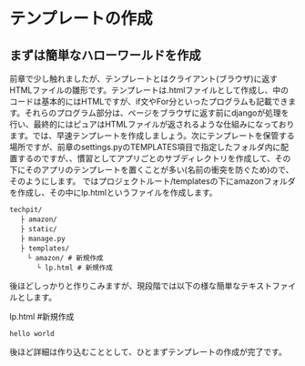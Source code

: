 # テンプレートの作成

## まずは簡単なハローワールドを作成
前章で少し触れましたが、テンプレートとはクライアント(ブラウザ)に返すHTMLファイルの雛形です。テンプレートは.htmlファイルとして作成し、中のコードは基本的にはHTMLですが、if文やFor分といったプログラムも記載できます。それらのプログラム部分は、ページをブラウザに返す前にdjangoが処理を行い、最終的にはピュアはHTMLファイルが返されるような仕組みになっております。では、早速テンプレートを作成しましょう。次にテンプレートを保管する場所ですが、前章のsettings.pyのTEMPLATES項目で指定したフォルダ内に配置するのですが、、慣習としてアプリごとのサブディレクトリを作成して、その下にそのアプリのテンプレートを置くことが多い(名前の衝突を防ぐため)ので、そのようにします。
ではプロジェクトルート/templatesの下にamazonフォルダを作成し、その中にlp.htmlというファイルを作成します。

```
techpit/
　 ├ amazon/
　 ├ static/
　 ├ manage.py
　 ├ templates/ 
 　　└ amazon/ # 新規作成
　　　　└ lp.html # 新規作成
```

後ほどしっかりと作りこみますが、現段階では以下の様な簡単なテキストファイルとします。

lp.html #新規作成
```
hello world
```

後ほど詳細は作り込むこととして、ひとまずテンプレートの作成が完了です。